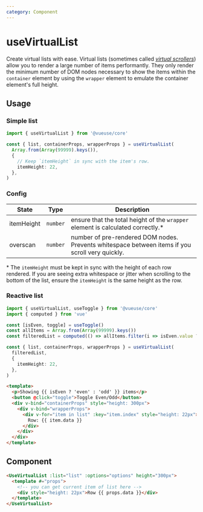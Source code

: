 ```yaml
---
category: Component
---
```


# useVirtualList

Create virtual lists with ease. Virtual lists (sometimes called [*virtual scrollers*](https://akryum.github.io/vue-virtual-scroller/)) allow you to render a large number of items performantly. They only render the minimum number of DOM nodes necessary to show the items within the `container` element by using the `wrapper` element to emulate the container element's full height.

## Usage

### Simple list

```typescript
import { useVirtualList } from '@vueuse/core'

const { list, containerProps, wrapperProps } = useVirtualList(
  Array.from(Array(99999).keys()),
  {
    // Keep `itemHeight` in sync with the item's row.
    itemHeight: 22,
  },
)
```

### Config

| State      | Type     | Description                                                                                     |
|------------|----------|-------------------------------------------------------------------------------------------------|
| itemHeight | `number` | ensure that the total height of the `wrapper` element is calculated correctly.*                 |
| overscan   | `number` | number of pre-rendered DOM nodes. Prevents whitespace between items if you scroll very quickly. |

\* The `itemHeight` must be kept in sync with the height of each row rendered. If you are seeing extra whitespace or jitter when scrolling to the bottom of the list, ensure the `itemHeight` is the same height as the row.

### Reactive list

```typescript
import { useVirtualList, useToggle } from '@vueuse/core'
import { computed } from 'vue'

const [isEven, toggle] = useToggle()
const allItems = Array.from(Array(99999).keys())
const filteredList = computed(() => allItems.filter(i => isEven.value ? i % 2 === 0 : i % 2 === 1))

const { list, containerProps, wrapperProps } = useVirtualList(
  filteredList,
  {
    itemHeight: 22,
  },
)
```

```html
<template>
  <p>Showing {{ isEven ? 'even' : 'odd' }} items</p>
  <button @click="toggle">Toggle Even/Odd</button>
  <div v-bind="containerProps" style="height: 300px">
    <div v-bind="wrapperProps">
      <div v-for="item in list" :key="item.index" style="height: 22px">
        Row: {{ item.data }}
      </div>
    </div>
  </div>
</template>
```

## Component

```html
<UseVirtualList :list="list" :options="options" height="300px">
  <template #="props">
    <!-- you can get current item of list here -->
    <div style="height: 22px">Row {{ props.data }}</div>
  </template>
</UseVirtualList>
```
